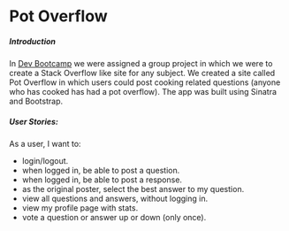 # Pot Overflow

##### Introduction
In [Dev Bootcamp] we were assigned a group project in which we were to create a Stack Overflow like site for any subject. We created a site called Pot Overflow in which users could post cooking related questions (anyone who has cooked has had a pot overflow). The app was built using Sinatra and Bootstrap. 

##### User Stories:

As a user, I want to:

- login/logout.
- when logged in, be able to post a question.
- when logged in, be able to post a response.
- as the original poster, select the best answer to my question.
- view all questions and answers, without logging in.
- view my profile page with stats.
- vote a question or answer up or down (only once).


[dev bootcamp]: <http://www.devbootcamp.com>
